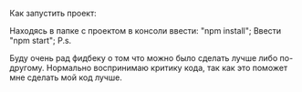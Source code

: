 Как запустить проект:

Находясь в папке с проектом в консоли ввести: "npm install";
Ввести "npm start";
P.s.

Буду очень рад фидбеку о том что можно было сделать лучше либо по-другому.
Нормально воспринимаю критику кода, так как это поможет мне сделать мой код лучше.